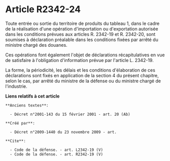 # Article R2342-24

Toute entrée ou sortie du territoire de produits du tableau 1, dans le cadre de la réalisation d'une opération d'importation
ou d'exportation autorisée dans les conditions prévues aux articles R. 2342-19 et R. 2342-20, sont soumises à déclaration
préalable dans les conditions fixées par arrêté du ministre chargé des douanes. 

Ces opérations font également l'objet de déclarations récapitulatives en vue de satisfaire à l'obligation d'information
prévue par l'article L. 2342-19. 

La forme, la périodicité, les délais et les conditions d'élaboration de ces déclarations sont fixés en application de la
section 4 du présent chapitre, selon le cas, par arrêté du ministre de la défense ou du ministre chargé de l'industrie.

**Liens relatifs à cet article**

	**Anciens textes**:

	  - Décret n°2001-143 du 15 février 2001 - art. 20 (Ab)

	**Créé par**:

	  - Décret n°2009-1440 du 23 novembre 2009 - art.

	**Cite**:

	  - Code de la défense. - art. L2342-19 (V)
	  - Code de la défense. - art. R2342-19 (V)
